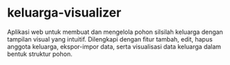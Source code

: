# keluarga-visualizer
Aplikasi web untuk membuat dan mengelola pohon silsilah keluarga dengan tampilan visual yang intuitif. Dilengkapi dengan fitur tambah, edit, hapus anggota keluarga, ekspor-impor data, serta visualisasi data keluarga dalam bentuk struktur pohon.

